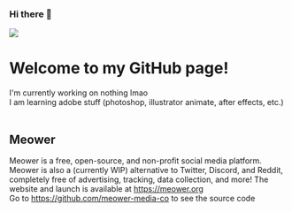 ### Hi there 👋

<!--
**zedthehedgehog/zedthehedgehog** is a ✨ _special_ ✨ repository because its `README.md` (this file) appears on your GitHub profile.

Here are some ideas to get you started:

- 🔭 I’m currently working on ...
- 🌱 I’m currently learning ...
- 👯 I’m looking to collaborate on ...
- 🤔 I’m looking for help with ...
- 💬 Ask me about ...
- 📫 How to reach me: ...
- 😄 Pronouns: ...
- ⚡ Fun fact: ...
-->

<img src="https://www.zed2345.com/images/svg/costume55.svg">
<br>
<h1>Welcome to my GitHub page!</h1>

I'm currently working on nothing lmao<br>
I am learning adobe stuff (photoshop, illustrator animate, after effects, etc.)<br>
<br><h2>Meower<br></h2>Meower is a free, open-source, and non-profit social media platform. Meower is also a (currently WIP) alternative to Twitter, Discord, and Reddit, completely free of advertising, tracking, data collection, and more! The website and launch is available at https://meower.org<br>Go to https://github.com/meower-media-co to see the source code
